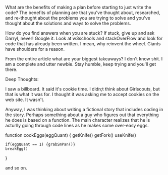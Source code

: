 What are the benefits of making a plan before starting to just write the code? The benefits of planning are that you've thought about, researched, and re-thought about the problems you are trying to solve and you've thought about the solutions and ways to solve the problems. 

How do you find answers when you are stuck? If stuck, give up and ask Darryl, never! Google it. Look at w3schools and stackOverFlow and look for code that has already been written. I mean, why reinvent the wheel. Giants have shoulders for a reason. 

From the entire article what are your biggest takeaways?
I don't know shit. I am a complete and utter newbie. Stay humble, keep trying and you'll get there.


Deep Thoughts:

I saw a billboard. It said it's cookie time. I didn;t think about Girlscouts, but that is what it was for. I thought it was asking me to accept cookies on the web site. It wasn't. 

Anyway, I was thinking about writing a fictional story that includes coding in the story. Perhaps something about a guy who figures out that everything he does is based on a function. The main character realizes that he is acturlly going through code lines as he makes some over-easy eggs. 

function cookEggs(eggQuant) {
    getKnife()
    getFork()
    useKnife()

    if(eggQuant == 1) {grabSmPan()}
    breakEgg()

    
}

and so on. 